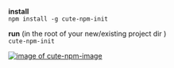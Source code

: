 **install**  
`
npm install -g cute-npm-init
`

**run** (in the root of your new/existing project dir )   
`
cute-npm-init
`


[![image of cute-npm-image](https://unpkg.com/cute-npm-init/Bard_Generated_Image.jpg)](https://bit.ly/incessant-vibration)

